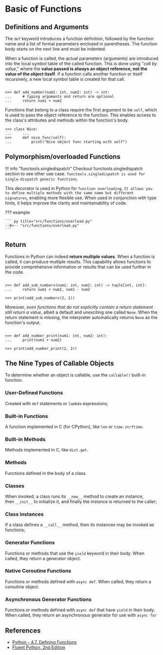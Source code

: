 # Basic of Functions

## Definitions and Arguments

The `def` keyword introduces a function definition, followed by the function name and a list of formal parameters enclosed in parentheses. The function body starts on the next line and must be indented.

When a function is called, the actual parameters (arguments) are introduced into the local symbol table of the called function. This is done using "*call by value*," where the **value passed is always an object reference, not the value of the object itself**. If a function calls another function or itself recursively, a new local symbol table is created for that call.

```pycon exec="1" source="console" title="fun_definition.py"

>>> def add_number(num1: int, num2: int) -> int:
...     # typing arguments and return are optional
...     return num1 + num2
```

Functions that belong to a class require the first argument to be `self`, which is used to pass the object reference to the function. This enables access to the class's attributes and methods within the function's body.

```pycon exec="1" source="console" title="fun_class.py"
>>> class Nice:
...     ...
>>>     def nice_func(self):
...         print("Nice object func starting with self")
```

## Polymorphism/overloaded Functions

!!! info "functools.singledispatch"
    Checkout functools.singledispatch section to see other use case. `functools.singledispatch is used for single-dispatch generic functions`.

This decorator is used in Python for `function overloading`. `It allows you to define multiple methods with the same name but different signatures`, enabling more flexible use. When used in conjunction with type hints, it helps improve the clarity and maintainability of code.

??? example

    ``` py title="src/functions/overload.py"
    --8<-- "src/functions/overload.py"
    ```

## Return

Functions in Python can indeed **return multiple values**. When a function is called, it can produce multiple results. This capability allows functions to provide comprehensive information or results that can be used further in the code.

```pycon exec="1" source="console" title="mult_return.py"

>>> def add_sub_numbers(num1: int, num2: int) -> tuple[int, int]:
...     return num1 + num2, num1 - num2

>>> print(add_sub_numbers(2, 2))
```

Moreover, *even functions that do not explicitly contain a return statement still return a value*, albeit a default and unexciting one called `None`. When the return statement is missing, the interpreter automatically returns `None` as the function's output.

```pycon exec="1" source="console" title="fun_none.py"

>>> def add_number_print(num1: int, num2: int):
...     print(num1 + num2)

>>> print(add_number_print(2, 2))
```

## The Nine Types of Callable Objects

To determine whether an object is callable, use the `callable()` built-in function.

### User-Defined Functions

Created with `def` statements or `lambda` expressions;

### Built-in Functions

A function implemented in C (for CPython), like `len` or `time.strftime`.

### Built-in Methods

Methods implemented in C, like `dict.get`.

### Methods

Functions defined in the body of a class.

### Classes

When invoked, a class runs its `__new__` method to create an instance, then `__init__` to initialize it, and finally the instance is returned to the caller;

### Class instances

If a class defines a `__call__` method, then its instances may be invoked as functions;

### Generator Functions

Functions or methods that use the `yield` keyword in their body. When called, they return a generator object.

### Native Coroutine Functions

Functions or methods defined with `async def`. When called, they return a coroutine object.

### Asynchronous Generator Functions

Functions or methods defined with `async def` that have `yield` in their body. When called, they return an asynchronous generator for use with `async for`

## References

- [Python - 4.7. Defining Functions](https://docs.python.org/3/tutorial/controlflow.html#defining-functions)
- [Fluent Python, 2nd Edition](https://www.oreilly.com/library/view/fluent-python-2nd/9781492056348/)
